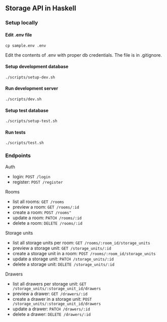 ## Storage API in Haskell

### Setup locally

#### Edit .env file
```
cp sample.env .env
```
Edit the contents of .env with proper db credentials. The file is in .gitignore.

#### Setup development database
```
./scripts/setup-dev.sh
```

#### Run development server
```
./scripts/dev.sh
```

#### Setup test database
```
./scripts/setup-test.sh
```

#### Run tests
```
./scripts/test.sh
```

### Endpoints

Auth
- login: `POST /login`
- register: `POST /register`

Rooms

- list all rooms: `GET /rooms`
- preview a room: `GET /rooms/:id`
- create a room: `POST /rooms"`
- update a room: `PATCH /rooms/:id`
- delete a room: `DELETE /rooms/:id`

Storage units

- list all storage units per room: `GET /rooms/:room_id/storage_units`
- preview a storage unit: `GET /storage_units/:id`
- create a storage unit in a room: `POST /rooms/:room_id/storage_units`
- update a storage unit: `PATCH /storage_units/:id`
- delete a storage unit: `DELETE /storage_units/:id`

Drawers

- list all drawers per storage unit: `GET /storage_units/:storage_unit_id/drawers`
- preview a drawer: `GET /drawers/:id`
- create a drawer in a storage unit: `POST /storage_units/:storage_unit_id/drawers`
- update a drawer: `PATCH /drawers/:id`
- delete a drawer: `DELETE /drawers/:id`
